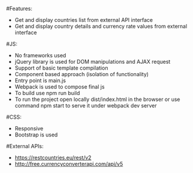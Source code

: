 #Features:
- Get and display countries list from external API interface
- Get and display country details and currency rate values from external interface

#JS:
- No frameworks used
- jQuery library is used for DOM manipulations and AJAX request
- Support of basic template compilation
- Component based approach (isolation of functionality)
- Entry point is main.js
- Webpack is used to compose final js
- To build use npm run build 
- To run the project open locally dist/index.html in the browser or use command npm start to serve it under webpack dev server

#CSS: 
- Responsive
- Bootstrap is used


#External APIs:
- https://restcountries.eu/rest/v2
- http://free.currencyconverterapi.com/api/v5